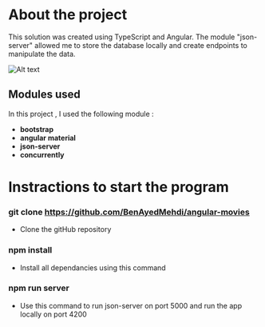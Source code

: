 # About the project

This solution was created using TypeScript and Angular.
The module "json-server" allowed me to store the database locally and create endpoints to manipulate the data.

![Alt text](./screenshot.png?raw=true "Optional Title")

## Modules used

In this project , I used the following module :
- __bootstrap__
- __angular material__
- __json-server__
- __concurrently__

# Instractions to start the program

### git clone https://github.com/BenAyedMehdi/angular-movies
- Clone the gitHub repository

### npm install
- Install all dependancies using this command

### npm run server
- Use this command to run json-server on port 5000 and run the app locally on port 4200 



